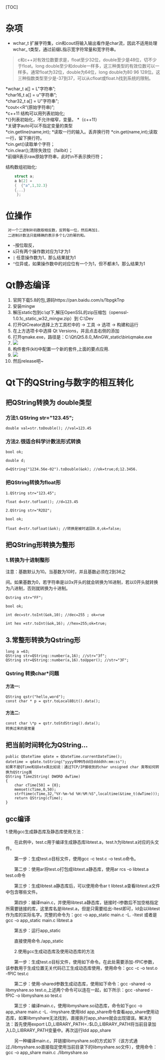 [TOC]

# 杂项
* wchar_t 扩展字符集，cin和cout将输入输出看作是char流，因此不适用处理wchar_ t类型，通过前缀L指示宽字符常量和宽字符串。     

> c和c++对有效位数要求是，float至少32位，double至少是48位，切不少于float。long
> double至少和double一样多，这三种类型的有效位数可以一样多。通常float为32位，double为64位，long double为80 96 128位。这三种指数类型至少是-37到37，可以从cfloat或float.h找到系统的限制。    
 
 *wchar_t a[] = L"字符串”;    
 *char16_t a[] = u"字符串”;    
 *char32_t a[] = U"字符串";     
 *cout<<R“(原始字符串)”;    
 *c++11 结构可以用列表初始化;    
 *{}列表初始化，不允许缩窄，变量。
 *（c++11）     
 *关键字auto可以不指定变量的类型      
 *cin.getline(name,int);
 *读取一行的输入。丢弃换行符
 *cin.get(name,int);读取一行，留下换行符。     
 *cin.get()读取单个字符；    
 *cin.clear();清除失效位（failbit）；     
 *前缀R表示raw原始字符串，此时\n不表示换行符；
 
 结构数组初始化: 

```cpp
    struct a;         
    a b[2] =      
    {  {"a",1,32.3} 
    {...}    
     };
```

# 位操作
     对一个二进制补码数取相反数，反转每一位，然后再加1.
     二进制计数法只能精确的表示多个1/2的幂的和。  

* `~`按位取反，
* `&`只有两个操作数对应为1才为1 
* `|` 任意操作数为1，那么结果就为1  
* `^`位异或，如果操作数中的对应位有一个为1，但不都未1，那么结果为1


# Qt静态编译
 1. 官网下载5.8的包,源码https://pan.baidu.com/s/1bpgkTnp
 2. 安装mingw
 3. 解压static包到c:\qt下,解压OpenSSL的zip压缩包（openssl-1.0.1c_static_w32_mingw.zip）到 C:\Dev
 4. 打开QtCreator选择上方工具栏中的 -> 工具 -> 选项 -> 构建和运行
 5. 在上方选项卡中选择 Qt Versions，并且点击右侧的添加
 6. 打开qmake.exe，路径是：C:\Qt\Qt5.8.0_MinGW_static\bin\qmake.exe 
 7. <img src="qt静态编译1.png">
 8. 构件套件(kit)中配置一个新的套件,上面的要点应用.
 9. <img src="qt静态编译2.png">
 10. 然后release吧~

# Qt下的QString与数字的相互转化  

## 把QString转换为 double类型

### 方法1.QString str="123.45";


    double val=str.toDouble(); //val=123.45

### 方法2.很适合科学计数法形式转换

    bool ok;

    double d;

    d=QString("1234.56e-02").toDouble(&ok); //ok=true;d;12.3456.

### 把QString转换为float形

    1.QString str="123.45";

    float d=str.toFloat(); //d=123.45

    2.QString str="R2D2";

    bool ok;

    float d=str.toFloat(&ok); //转换是被时返回0.0,ok=false;

## 把QString形转换为整形

### 1.转换为十进制整形

注意：基数默认为10。当基数为10时，并且基数必须在2到36之

间。如果基数为0，若字符串是以0x开头的就会转换为16进制，若以0开头就转换为八进制，否则就转换为十进制。

    Qstring str="FF";

    bool ok;

    int dec=str.toInt(&ok,10); //dec=255 ; ok=rue

    int hex =str.toInt(&ok,16); //hex=255;ok=true;

## 3.常整形转换为Qstring形

    long a =63;
    QString str=QString::number(a,16); //str="3f";
    QString str=QString::number(a,16).toUpper(); //str="3F";

### Qstring 转换char\*问题
#### 方法一:
    QString qstr("hello,word");
    const char * p = qstr.toLocal8Bit().data();
#### 方法二:
    const char \*p = qstr.toStdString().data();
    转换过来的是常量


## 把当前时间转化为QString...
    public QDateTime qdate = QDateTime.currentDateTime();
    datetime = qdate.toString("yyyy年MM月dd日ddddhh:mm:ss");
    如果不是QTime和QDate类比如说：通过TCP/IP接收到的char unsigned char 类等如何转换为QString类
    QString Time2String( DWORD dwTime)
    {
        char cTime[50] = {0};
        memset(cTime,0,50);
        strftime(cTime,32,"%Y-%m-%d %H:%M:%S",localtime(&time_t(dwTime)));
        return QString(cTime);
    }

## gcc编译

1.使用gcc生成静态库及静态库使用方法：

　　在此例中，test.c用于编译生成静态库libtest.a，test.h为libtest.a对应的头文件。

　　第一步：生成test.o目标文件，使用gcc -c test.c -o test.o命令。

　　第二步：使用ar将test.o打包成libtest.a静态库，使用ar rcs -o libtest.a test.o命令

　　第三步：生成libtest.a静态库后，可以使用命令ar t libtest.a查看libtest.a文件中包含哪些文件。

　　第四步：编译main.c，并使用libtest.a静态库，链接时-l参数后不加空格指定所需要链接的库，这里库名是libtest.a，但是只需要给出-ltest即可，ld会以libtest作为库的实际名字。完整的命令为：gcc -o app_static main.c -L. -ltest 或者是gcc -o app_static main.c libtest.a

　　第五步：运行app_static

　　直接使用命令./app_static

　　2.使用gcc生成动态库及使用动态库的方法

　　第一步：生成test.o目标文件，使用如下命令。在此处需要添加-fPIC参数，该参数用于生成位置无关代码已工生成动态库使用，使用命令：gcc -c -o test.o -fPIC test.c

　　第二步：使用-shared参数生成动态库，使用如下命令：gcc -shared -o libmyshare.so test.o,上述两个命令可以连在一起，如下所示：gcc -shared -fPIC -o libmyshare.so test.c

　　第三步：编译main.c，使用libmyshare.so动态库，命令如下gcc -o app_share main.c -L. -lmyshare.使用ldd app_share命令查看app_share使用动态库，如果libmyshare无法找到，直接执行app_share就会出现错误。解决方法：首先使用export LD_LIBRARY_PATH=.:$LD_LIBRARY_PATH将当前目录加入LD_LIBRARY_PATH变量中。再次运行ldd app_share

　　另一种编译main.c，并链接libmyshare.so的方式如下（该方式通过./libmyshare.so直接指定使用当前目录下的libmyshare.so文件），使用命令：gcc -o app_share main.c ./libmyshare.so